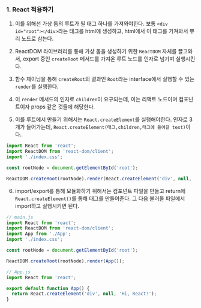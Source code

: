 ### 1. React 적용하기

1. 이를 위해선 가상 돔의 루트가 될 태그 하나를 가져와야한다.
   보통 `<div id="root"></div>`라는 태그를 html에 생성하고, html에서 이 태그를 가져와서 뿌리 노드로 삼는다.

2. ReactDOM 라이브러리를 통해 가상 돔을 생성하기 위한 `ReactDOM` 자체를 끌고와서, export 중인 `createRoot` 메서드를 가져온 루트 노드를 인자로 넘기며 실행시킨다.

3. 함수 체이닝을 통해 `createRoot`의 결과인 `Root`라는 interface에서 실행할 수 있는 `render`를 실행한다.

4. 이 `render` 메서드의 인자로 `children`이 요구되는데, 이는 리액트 노드이며 컴포넌트이자 props 같은 것들에 해당한다.

5. 이를 루트에서 만들기 위해서는 `React.createElement`를 실행해야한다. 인자로 3개가 들어가는데, `React.createElement(태그,children,태그에 들어갈 text)`이다.

```js
import React from 'react';
import ReactDOM from 'react-dom/client';
import './index.css';

const rootNode = document.getElementById('root');

ReactDOM.createRoot(rootNode).render(React.createElement('div', null, 'Hi, React!'));
```

6. import/export를 통해 모듈화하기 위해서는 컴포넌트 파일을 만들고 return에 `React.createElement()`를 통해 태그를 만들어준다. 그 다음 불러올 파일에서 import하고 실행시키면 된다.

```javascript
// main.js
import React from 'react';
import ReactDOM from 'react-dom/client';
import App from './App';
import './index.css';

const rootNode = document.getElementById('root');

ReactDOM.createRoot(rootNode).render(App());

// App.js
import React from 'react';

export default function App() {
  return React.createElement('div', null, 'Hi, React!');
}
```
